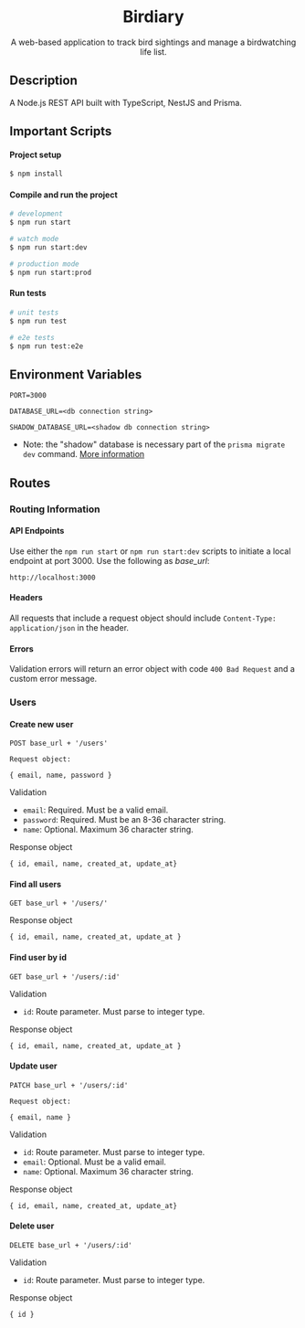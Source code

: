 <h1 align="center">Birdiary</h1>
<p align="center">A web-based application to track bird sightings and manage a birdwatching life list.</p>

## Description

A Node.js REST API built with TypeScript, NestJS and Prisma.

## Important Scripts

#### Project setup

```zsh
$ npm install
```

#### Compile and run the project

```zsh
# development
$ npm run start

# watch mode
$ npm run start:dev

# production mode
$ npm run start:prod
```

#### Run tests

```zsh
# unit tests
$ npm run test

# e2e tests
$ npm run test:e2e
```

## Environment Variables

`PORT=3000`

`DATABASE_URL=<db connection string>`

`SHADOW_DATABASE_URL=<shadow db connection string>`

- Note: the "shadow" database is necessary part of the `prisma migrate dev` command. [More information](https://www.prisma.io/docs/orm/prisma-migrate/understanding-prisma-migrate/shadow-database)

## Routes

### Routing Information

#### API Endpoints

Use either the `npm run start` or `npm run start:dev` scripts to initiate a local endpoint at port 3000. Use the following as _base_url_:

```
http://localhost:3000
```

#### Headers

All requests that include a request object should include `Content-Type: application/json` in the header.

#### Errors

Validation errors will return an error object with code `400 Bad Request` and a custom error message.

### Users

#### Create new user

```
POST base_url + '/users'

Request object:

{ email, name, password }
```

Validation

- `email`: Required. Must be a valid email.
- `password`: Required. Must be an 8-36 character string.
- `name`: Optional. Maximum 36 character string.

Response object

```
{ id, email, name, created_at, update_at}
```

#### Find all users

```
GET base_url + '/users/'
```

Response object

```
{ id, email, name, created_at, update_at }
```

#### Find user by id

```
GET base_url + '/users/:id'
```

Validation

- `id`: Route parameter. Must parse to integer type.

Response object

```
{ id, email, name, created_at, update_at }
```

#### Update user

```
PATCH base_url + '/users/:id'

Request object:

{ email, name }
```

Validation

- `id`: Route parameter. Must parse to integer type.
- `email`: Optional. Must be a valid email.
- `name`: Optional. Maximum 36 character string.

Response object

```
{ id, email, name, created_at, update_at}
```

#### Delete user

```
DELETE base_url + '/users/:id'
```

Validation

- `id`: Route parameter. Must parse to integer type.

Response object

```
{ id }
```
